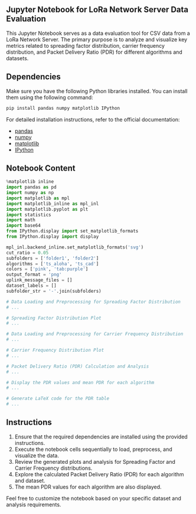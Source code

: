 ## Jupyter Notebook for LoRa Network Server Data Evaluation

This Jupyter Notebook serves as a data evaluation tool for CSV data from a LoRa Network Server. The primary purpose is to analyze and visualize key metrics related to spreading factor distribution, carrier frequency distribution, and Packet Delivery Ratio (PDR) for different algorithms and datasets.

## Dependencies

Make sure you have the following Python libraries installed. You can install them using the following command:

```bash
pip install pandas numpy matplotlib IPython
```

For detailed installation instructions, refer to the official documentation:

- [pandas](https://pandas.pydata.org/pandas-docs/stable/getting_started/install.html)
- [numpy](https://numpy.org/install/)
- [matplotlib](https://matplotlib.org/stable/users/installing.html)
- [IPython](https://ipython.readthedocs.io/en/stable/install/index.html)

## Notebook Content

```python
%matplotlib inline
import pandas as pd
import numpy as np
import matplotlib as mpl
import matplotlib_inline as mpl_inl
import matplotlib.pyplot as plt
import statistics
import math
import base64
from IPython.display import set_matplotlib_formats
from IPython.display import display

mpl_inl.backend_inline.set_matplotlib_formats('svg')
cut_ratio = 0.05
subfolders = ['folder1', 'folder2']
algorithms = ['ts_aloha', 'ts_cad']
colors = ['pink', 'tab:purple']
output_format = 'png'
uplink_message_files = []
dataset_labels = []
subfolder_str = '-'.join(subfolders)

# Data Loading and Preprocessing for Spreading Factor Distribution
# ...

# Spreading Factor Distribution Plot
# ...

# Data Loading and Preprocessing for Carrier Frequency Distribution
# ...

# Carrier Frequency Distribution Plot
# ...

# Packet Delivery Ratio (PDR) Calculation and Analysis
# ...

# Display the PDR values and mean PDR for each algorithm
# ...

# Generate LaTeX code for the PDR table
# ...
```

## Instructions

1. Ensure that the required dependencies are installed using the provided instructions.
2. Execute the notebook cells sequentially to load, preprocess, and visualize the data.
3. Review the generated plots and analysis for Spreading Factor and Carrier Frequency distributions.
4. Explore the calculated Packet Delivery Ratio (PDR) for each algorithm and dataset.
5. The mean PDR values for each algorithm are also displayed.

Feel free to customize the notebook based on your specific dataset and analysis requirements.
